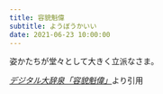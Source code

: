 ```yaml
---
title: 容貌魁偉
subtitle: ようぼうかいい
date: 2021-06-23 10:00:00
---
```


姿かたちが堂々として大きく立派なさま。

<cite>[デジタル大辞泉「容貌魁偉」](https://dictionary.goo.ne.jp/word/%E5%AE%B9%E8%B2%8C%E9%AD%81%E5%81%89/)</cite>より引用